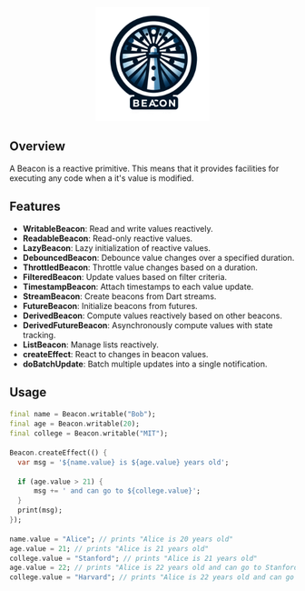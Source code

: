 <p align="center">
  <img width="200" src="https://github.com/jinyus/dart_beacon/blob/main/assets/logo.png?raw=true">
</p>

## Overview

A Beacon is a reactive primitive. This means that it provides facilities for executing any code when a it's value is modified.

## Features

-   **WritableBeacon**: Read and write values reactively.
-   **ReadableBeacon**: Read-only reactive values.
-   **LazyBeacon**: Lazy initialization of reactive values.
-   **DebouncedBeacon**: Debounce value changes over a specified duration.
-   **ThrottledBeacon**: Throttle value changes based on a duration.
-   **FilteredBeacon**: Update values based on filter criteria.
-   **TimestampBeacon**: Attach timestamps to each value update.
-   **StreamBeacon**: Create beacons from Dart streams.
-   **FutureBeacon**: Initialize beacons from futures.
-   **DerivedBeacon**: Compute values reactively based on other beacons.
-   **DerivedFutureBeacon**: Asynchronously compute values with state tracking.
-   **ListBeacon**: Manage lists reactively.
-   **createEffect**: React to changes in beacon values.
-   **doBatchUpdate**: Batch multiple updates into a single notification.

## Usage

```dart
final name = Beacon.writable("Bob");
final age = Beacon.writable(20);
final college = Beacon.writable("MIT");

Beacon.createEffect(() {
  var msg = '${name.value} is ${age.value} years old';

  if (age.value > 21) {
      msg += ' and can go to ${college.value}';
  }
  print(msg);
});

name.value = "Alice"; // prints "Alice is 20 years old"
age.value = 21; // prints "Alice is 21 years old"
college.value = "Stanford"; // prints "Alice is 21 years old"
age.value = 22; // prints "Alice is 22 years old and can go to Stanford"
college.value = "Harvard"; // prints "Alice is 22 years old and can go to Harvard"
```

